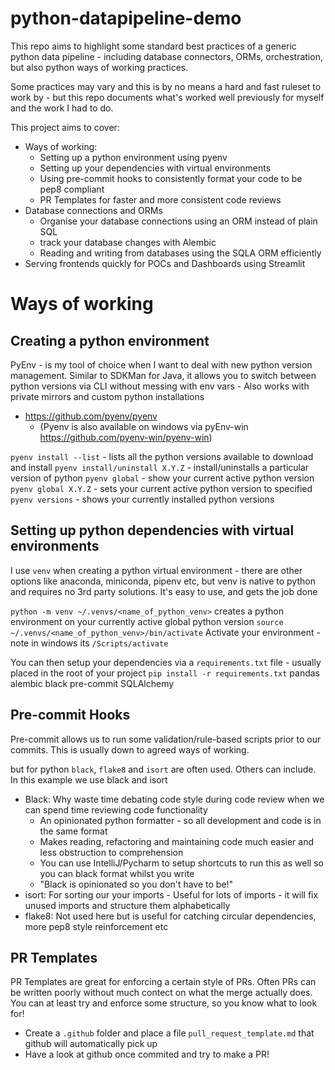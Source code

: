 # python-datapipeline-demo

This repo aims to highlight some standard best practices of a generic python data pipeline - including database connectors, ORMs, orchestration, but also 
python ways of working practices.

Some practices may vary and this is by no means a hard and fast ruleset to work by - but this repo documents what's worked well previously for myself and the work
I had to do.

This project aims to cover:
* Ways of working:
  * Setting up a python environment using pyenv
  * Setting up your dependencies with virtual environments
  * Using pre-commit hooks to consistently format your code to be pep8 compliant
  * PR Templates for faster and more consistent code reviews 
* Database connections and ORMs
  * Organise your database connections using an ORM instead of plain SQL
  * track your database changes with Alembic
  * Reading and writing from databases using the SQLA ORM efficiently
* Serving frontends quickly for POCs and Dashboards using Streamlit

# Ways of working

## Creating a python environment 

PyEnv - is my tool of choice when I want to deal with new python version management. Similar to SDKMan for Java, 
it allows you to switch between python versions via CLI without messing with env vars - Also works with private mirrors and 
custom python installations

* https://github.com/pyenv/pyenv  
  * (Pyenv is also available on windows via pyEnv-win https://github.com/pyenv-win/pyenv-win)

`pyenv install --list` - lists all the python versions available to download and install
`pyenv install/uninstall X.Y.Z` - install/uninstalls a particular version of python
`pyenv global` - show your current active python version
`pyenv global X.Y.Z` - sets your current active python version to specified
`pyenv versions` - shows your currently installed python versions

## Setting up python dependencies with virtual environments

I use `venv` when creating a python virtual environment - there are other options like anaconda, miniconda, pipenv etc, but venv is
native to python and requires no 3rd party solutions. It's easy to use, and gets the job done 

`python -m venv ~/.venvs/<name_of_python_venv>` creates a python environment on your currently active global python version
`source ~/.venvs/<name_of_python_venv>/bin/activate` Activate your environment - note in windows its `/Scripts/activate`

You can then setup your dependencies via a `requirements.txt` file - usually placed in the root of your project
`pip install -r requirements.txt`
pandas alembic black pre-commit SQLAlchemy

## Pre-commit Hooks
Pre-commit allows us to run some validation/rule-based scripts prior to our commits. This is usually down to agreed ways of working.

but for python `black`, `flake8` and `isort` are often used. Others can include. In this example we use black and isort  

* Black: Why waste time debating code style during code review when we can spend time reviewing code functionality
  * An opinionated python formatter - so all development and code is in the same format
  * Makes reading, refactoring and maintaining code much easier and less obstruction to comprehension
  * You can use IntelliJ/Pycharm to setup shortcuts to run this as well so you can black format whilst you write
  * "Black is opinionated so you don't have to be!"
* isort: For sorting our your imports - Useful for lots of imports - it will fix unused imports and structure them alphabetically
* flake8: Not used here but is useful for catching circular dependencies, more pep8 style reinforcement etc

## PR Templates 

PR Templates are great for enforcing a certain style of PRs. Often PRs can be written poorly without much contect on what
the merge actually does. You can at least try and enforce some structure, so you know what to look for!

* Create a `.github` folder and place a file `pull_request_template.md` that github will automatically pick up
* Have a look at github once commited and try to make a PR!
